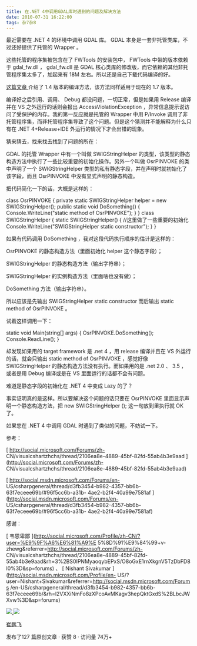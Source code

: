 ```yaml
---
title: 在.NET 4中调用GDAL库时遇到的问题及解决方法
date: 2010-07-31 16:22:00
tags: 杂7杂8
---
```

最近需要在  .NET 4  的环境中调用  GDAL  库。  GDAL  本身是一套非托管类库，不过还好提供了托管的  Wrapper  。

这些托管的程序集被包含在了  FWTools  的安装包中，  FWTools  中带的版本依赖于  gdal_fw.dll  ，  gdal_fw.dll
是  GDAL  核心类库的修改版，而它依赖的其他非托管程序集太多了，加起来有  18M  左右。所以还是自己下载代码编译的好。

[ 这篇文章  ](http://www.cnblogs.com/nudtchengguo/archive/2008/09/01/1281622.html)
介绍了  1.4  版本的编译方法，该方法同样适用于现在的  1.7  版本。

编译好之后引用、调用、  Debug  都没问题，一切正常，但是如果用  Release  编译并在  VS  之外运行的话则会报出
AccessViolationException  ，异常信息提示说访问了受保护的内存。我的第一反应就是托管的  Wrapper  中用  P/Invoke
调用了非托管程序集，而非托管程序集导致了这个问题。但是这个猜测并不能解释为什么只有在  .NET 4+Release+IDE
外运行的情况下才会出错的现象。

猜来猜去，找来找去找到了问题的所在：

GDAL  的托管  Wrapper  中有一个叫做  SWIGStringHelper
的类型，该类型的静态构造方法中执行了一些比较重要的初始化操作。另外一个叫做  OsrPINVOKE  的类中声明了一个  SWIGStringHelper
类型的私有静态字段，并在声明时就初始化了该字段，而且  OsrPINVOKE  中没有显式声明的静态构造。

把代码简化一下的话，大概是这样的：

class OsrPINVOKE { private static SWIGStringHelper helper = new
SWIGStringHelper(); public static void DoSomething() {
Console.WriteLine("static method of OsrPINVOKE"); } } class SWIGStringHelper {
static SWIGStringHelper() { //这里做了一些重要的初始化 Console.WriteLine("SWIGStringHelper
static constructor"); } }

如果有代码调用  DoSomething  ，我对这段代码执行顺序的估计是这样的：

OsrPINVOKE  的静态构造方法（里面初始化  helper  这个静态字段）；

SWIGStringHelper  的静态构造方法（输出字符串）；

SWIGStringHelper  的实例构造方法（里面啥也没有做）；

DoSomething  方法（输出字符串）。

所以应该是先输出  SWIGStringHelper static constructor  而后输出  static method of
OsrPINVOKE  。

试着这样调用一下：

static void Main(string[] args) { OsrPINVOKE.DoSomething();
Console.ReadLine(); }

却发现如果用的  target framework  是  .net 4  ，用  release  编译并且在  VS  外运行的话，就会只输出
static method of OsrPINVOKE  ，感觉好像  SWIGStringHelper  的静态构造方法没有执行。而如果用的是  .net
2.0  、  3.5  ，或者是用  Debug  编译或是在  VS  里面运行的话都不会有问题。

难道是静态字段的初始化在  .NET 4  中变成  Lazy  的了？

事实证明真的是这样。所以要解决这个问题的话只要在  OsrPINVOKE  里面显示声明一个静态构造方法，把  new  SWIGStringHelper
();  这一句放到里执行就  OK  了。

如果您在  .NET 4  中调用  GDAL  时遇到了类似的问题，不妨试一下。

参考：

[ http://social.microsoft.com/Forums/zh-
CN/visualcshartzhchs/thread/2106ea8e-4889-45bf-82fd-55ab4b3e9aad
](http://social.microsoft.com/Forums/zh-
CN/visualcshartzhchs/thread/2106ea8e-4889-45bf-82fd-55ab4b3e9aad)

[ http://social.msdn.microsoft.com/Forums/en-
US/csharpgeneral/thread/d3fb3454-b982-4357-bb6b-63f7eceee69b/#96f5cc6b-a31b-
4ae2-b2f4-40a99e7581af ](http://social.msdn.microsoft.com/Forums/en-
US/csharpgeneral/thread/d3fb3454-b982-4357-bb6b-63f7eceee69b/#96f5cc6b-a31b-
4ae2-b2f4-40a99e7581af)

感谢：

[ 韦恩卑鄙  ](http://social.microsoft.com/Profile/zh-CN/?user=%E9%9F%A6%E6%81%A9%E
5%8D%91%E9%84%99+v-zhewg&referrer=http://social.microsoft.com/Forums/zh-
CN/visualcshartzhchs/thread/2106ea8e-4889-45bf-82fd-
55ab4b3e9aad&rh=3%2BS0IPNMyaoqybEPxS/O8oGxE1rnXkgnV5TzDbFD8l0%3D&sp=forums) 、
[ Nishant Sivakumar ](http://social.msdn.microsoft.com/Profile/en-
US/?user=Nishant+Sivakumar&referrer=http://social.msdn.microsoft.com/Forums
/en-US/csharpgeneral/thread/d3fb3454-b982-4357-bb6b-
63f7eceee69b/&rh=l2VXXiNmFo8zXPcoAvMKagv3hepQktGxdS%2BLbcJWXvw%3D&sp=forums)



[ ![](https://profile.csdnimg.cn/5/2/5/3_cuipengfei1)
![](https://g.csdnimg.cn/static/user-reg-year/1x/11.png)
](https://blog.csdn.net/cuipengfei1)

[ 崔鹏飞 ](https://blog.csdn.net/cuipengfei1)

发布了127 篇原创文章  ·  获赞 8  ·  访问量 74万+

